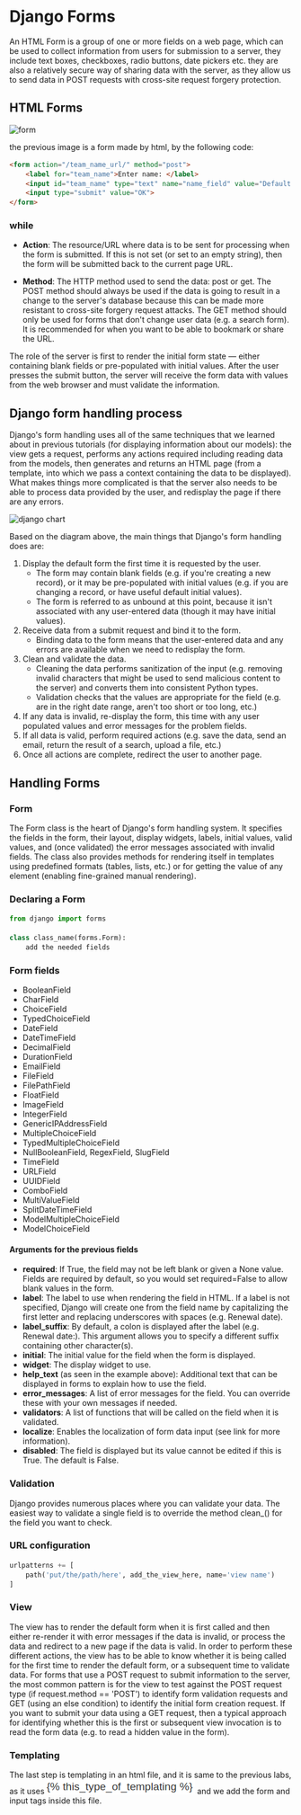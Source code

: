 # Django Forms

An HTML Form is a group of one or more fields on a web page, which can be used to collect information from users for submission to a server, they include text boxes, checkboxes, radio buttons, date pickers etc. they are also a relatively secure way of sharing data with the server, as they allow us to send data in POST requests with cross-site request forgery protection.

## HTML Forms

![form](https://developer.mozilla.org/en-US/docs/Learn/Server-side/Django/Forms/form_example_name_field.png)

the previous image is a form made by html, by the following code:

```html
<form action="/team_name_url/" method="post">
    <label for="team_name">Enter name: </label>
    <input id="team_name" type="text" name="name_field" value="Default name for team.">
    <input type="submit" value="OK">
</form>
```

### while

* **Action**: The resource/URL where data is to be sent for processing when the form is submitted. If this is not set (or set to an empty string), then the form will be submitted back to the current page URL.

* **Method**: The HTTP method used to send the data: post or get.
The POST method should always be used if the data is going to result in a change to the server's database because this can be made more resistant to cross-site forgery request attacks.
The GET method should only be used for forms that don't change user data (e.g. a search form). It is recommended for when you want to be able to bookmark or share the URL.

The role of the server is first to render the initial form state — either containing blank fields or pre-populated with initial values. After the user presses the submit button, the server will receive the form data with values from the web browser and must validate the information.

## Django form handling process

Django's form handling uses all of the same techniques that we learned about in previous tutorials (for displaying information about our models): the view gets a request, performs any actions required including reading data from the models, then generates and returns an HTML page (from a template, into which we pass a context containing the data to be displayed). What makes things more complicated is that the server also needs to be able to process data provided by the user, and redisplay the page if there are any errors.

![django chart](https://developer.mozilla.org/en-US/docs/Learn/Server-side/Django/Forms/form_handling_-_standard.png)

Based on the diagram above, the main things that Django's form handling does are:

1. Display the default form the first time it is requested by the user.
    * The form may contain blank fields (e.g. if you're creating a new record), or it may be pre-populated with initial values (e.g. if you are changing a record, or have useful default initial values).
    * The form is referred to as unbound at this point, because it isn't associated with any user-entered data (though it may have initial values).
2. Receive data from a submit request and bind it to the form.
    * Binding data to the form means that the user-entered data and any errors are available when we need to redisplay the form.
3. Clean and validate the data.
    * Cleaning the data performs sanitization of the input (e.g. removing invalid characters that might be used to send malicious content to the server) and converts them into consistent Python types.
    * Validation checks that the values are appropriate for the field (e.g. are in the right date range, aren't too short or too long, etc.)
4. If any data is invalid, re-display the form, this time with any user populated values and error messages for the problem fields.
5. If all data is valid, perform required actions (e.g. save the data, send an email, return the result of a search, upload a file, etc.)
6. Once all actions are complete, redirect the user to another page.

## Handling Forms

### Form

The Form class is the heart of Django's form handling system. It specifies the fields in the form, their layout, display widgets, labels, initial values, valid values, and (once validated) the error messages associated with invalid fields. The class also provides methods for rendering itself in templates using predefined formats (tables, lists, etc.) or for getting the value of any element (enabling fine-grained manual rendering).

### Declaring a Form

```python
from django import forms

class class_name(forms.Form):
    add the needed fields
```

### Form fields

* BooleanField
* CharField
* ChoiceField
* TypedChoiceField
* DateField
* DateTimeField
* DecimalField
* DurationField
* EmailField
* FileField
* FilePathField
* FloatField
* ImageField
* IntegerField
* GenericIPAddressField
* MultipleChoiceField
* TypedMultipleChoiceField
* NullBooleanField, RegexField, SlugField
* TimeField
* URLField
* UUIDField
* ComboField
* MultiValueField
* SplitDateTimeField
* ModelMultipleChoiceField
* ModelChoiceField

#### Arguments for the previous fields

* **required**: If True, the field may not be left blank or given a None value. Fields are required by default, so you would set required=False to allow blank values in the form.
* **label**: The label to use when rendering the field in HTML. If a label is not specified, Django will create one from the field name by capitalizing the first letter and replacing underscores with spaces (e.g. Renewal date).
* **label_suffix**: By default, a colon is displayed after the label (e.g. Renewal date:). This argument allows you to specify a different suffix containing other character(s).
* **initial**: The initial value for the field when the form is displayed.
* **widget**: The display widget to use.
* **help_text** (as seen in the example above): Additional text that can be displayed in forms to explain how to use the field.
* **error_messages**: A list of error messages for the field. You can override these with your own messages if needed.
* **validators**: A list of functions that will be called on the field when it is validated.
* **localize**: Enables the localization of form data input (see link for more information).
* **disabled**: The field is displayed but its value cannot be edited if this is True. The default is False.

### Validation

Django provides numerous places where you can validate your data. The easiest way to validate a single field is to override the method clean_<fieldname>() for the field you want to check.

### URL configuration

```python
urlpatterns += [
    path('put/the/path/here', add_the_view_here, name='view name')
]
```

### View

The view has to render the default form when it is first called and then either re-render it with error messages if the data is invalid, or process the data and redirect to a new page if the data is valid. In order to perform these different actions, the view has to be able to know whether it is being called for the first time to render the default form, or a subsequent time to validate data.
For forms that use a POST request to submit information to the server, the most common pattern is for the view to test against the POST request type (if request.method == 'POST') to identify form validation requests and GET (using an else condition) to identify the initial form creation request. If you want to submit your data using a GET request, then a typical approach for identifying whether this is the first or subsequent view invocation is to read the form data (e.g. to read a hidden value in the form).

### Templating

The last step is templating in an html file, and it is same to the previous labs, as it uses ![liquid_tag](/assets/liquid.png) and we add the form and input tags inside this file.
